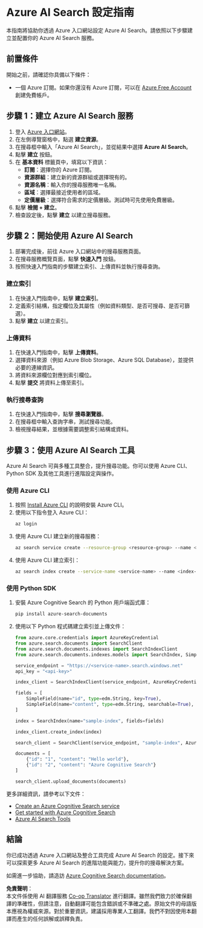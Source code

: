 <!--
CO_OP_TRANSLATOR_METADATA:
{
  "original_hash": "f0ce2d470f3efad6f8c7df376f416a4b",
  "translation_date": "2025-07-12T07:34:33+00:00",
  "source_file": "00-course-setup/AzureSearch.md",
  "language_code": "tw"
}
-->
# Azure AI Search 設定指南

本指南將協助你透過 Azure 入口網站設定 Azure AI Search。請依照以下步驟建立並配置你的 Azure AI Search 服務。

## 前置條件

開始之前，請確認你具備以下條件：

- 一個 Azure 訂閱。如果你還沒有 Azure 訂閱，可以在 [Azure Free Account](https://azure.microsoft.com/free/?wt.mc_id=studentamb_258691) 創建免費帳戶。

## 步驟 1：建立 Azure AI Search 服務

1. 登入 [Azure 入口網站](https://portal.azure.com/?wt.mc_id=studentamb_258691)。
2. 在左側導覽窗格中，點選 **建立資源**。
3. 在搜尋框中輸入「Azure AI Search」，並從結果中選擇 **Azure AI Search**。
4. 點擊 **建立** 按鈕。
5. 在 **基本資料** 標籤頁中，填寫以下資訊：
   - **訂閱**：選擇你的 Azure 訂閱。
   - **資源群組**：建立新的資源群組或選擇現有的。
   - **資源名稱**：輸入你的搜尋服務唯一名稱。
   - **區域**：選擇最接近使用者的區域。
   - **定價層級**：選擇符合需求的定價層級。測試時可先使用免費層級。
6. 點擊 **檢閱 + 建立**。
7. 檢查設定後，點擊 **建立** 以建立搜尋服務。

## 步驟 2：開始使用 Azure AI Search

1. 部署完成後，前往 Azure 入口網站中的搜尋服務頁面。
2. 在搜尋服務概覽頁面，點擊 **快速入門** 按鈕。
3. 按照快速入門指南的步驟建立索引、上傳資料並執行搜尋查詢。

### 建立索引

1. 在快速入門指南中，點擊 **建立索引**。
2. 定義索引結構，指定欄位及其屬性（例如資料類型、是否可搜尋、是否可篩選）。
3. 點擊 **建立** 以建立索引。

### 上傳資料

1. 在快速入門指南中，點擊 **上傳資料**。
2. 選擇資料來源（例如 Azure Blob Storage、Azure SQL Database），並提供必要的連線資訊。
3. 將資料來源欄位對應到索引欄位。
4. 點擊 **提交** 將資料上傳至索引。

### 執行搜尋查詢

1. 在快速入門指南中，點擊 **搜尋瀏覽器**。
2. 在搜尋框中輸入查詢字串，測試搜尋功能。
3. 檢視搜尋結果，並根據需要調整索引結構或資料。

## 步驟 3：使用 Azure AI Search 工具

Azure AI Search 可與多種工具整合，提升搜尋功能。你可以使用 Azure CLI、Python SDK 及其他工具進行進階設定與操作。

### 使用 Azure CLI

1. 按照 [Install Azure CLI](https://learn.microsoft.com/en-us/cli/azure/install-azure-cli?wt.mc_id=studentamb_258691) 的說明安裝 Azure CLI。
2. 使用以下指令登入 Azure CLI：
   ```bash
   az login
   ```
3. 使用 Azure CLI 建立新的搜尋服務：
   ```bash
   az search service create --resource-group <resource-group> --name <service-name> --sku Free
   ```
4. 使用 Azure CLI 建立索引：
   ```bash
   az search index create --service-name <service-name> --name <index-name> --fields "field1:type, field2:type"
   ```

### 使用 Python SDK

1. 安裝 Azure Cognitive Search 的 Python 用戶端函式庫：
   ```bash
   pip install azure-search-documents
   ```
2. 使用以下 Python 程式碼建立索引並上傳文件：
   ```python
   from azure.core.credentials import AzureKeyCredential
   from azure.search.documents import SearchClient
   from azure.search.documents.indexes import SearchIndexClient
   from azure.search.documents.indexes.models import SearchIndex, SimpleField, edm

   service_endpoint = "https://<service-name>.search.windows.net"
   api_key = "<api-key>"

   index_client = SearchIndexClient(service_endpoint, AzureKeyCredential(api_key))

   fields = [
       SimpleField(name="id", type=edm.String, key=True),
       SimpleField(name="content", type=edm.String, searchable=True),
   ]

   index = SearchIndex(name="sample-index", fields=fields)

   index_client.create_index(index)

   search_client = SearchClient(service_endpoint, "sample-index", AzureKeyCredential(api_key))

   documents = [
       {"id": "1", "content": "Hello world"},
       {"id": "2", "content": "Azure Cognitive Search"}
   ]

   search_client.upload_documents(documents)
   ```

更多詳細資訊，請參考以下文件：

- [Create an Azure Cognitive Search service](https://learn.microsoft.com/en-us/azure/search/search-create-service-portal?wt.mc_id=studentamb_258691)
- [Get started with Azure Cognitive Search](https://learn.microsoft.com/en-us/azure/search/search-get-started-portal?wt.mc_id=studentamb_258691)
- [Azure AI Search Tools](https://learn.microsoft.com/en-us/azure/ai-services/agents/how-to/tools/azure-ai-search?tabs=azurecli%2Cpython&pivots=code-examples?wt.mc_id=studentamb_258691)

## 結論

你已成功透過 Azure 入口網站及整合工具完成 Azure AI Search 的設定。接下來可以探索更多 Azure AI Search 的進階功能與能力，提升你的搜尋解決方案。

如需進一步協助，請造訪 [Azure Cognitive Search documentation](https://learn.microsoft.com/en-us/azure/search/?wt.mc_id=studentamb_258691)。

**免責聲明**：  
本文件係使用 AI 翻譯服務 [Co-op Translator](https://github.com/Azure/co-op-translator) 進行翻譯。雖然我們致力於確保翻譯的準確性，但請注意，自動翻譯可能包含錯誤或不準確之處。原始文件的母語版本應視為權威來源。對於重要資訊，建議採用專業人工翻譯。我們不對因使用本翻譯而產生的任何誤解或誤釋負責。